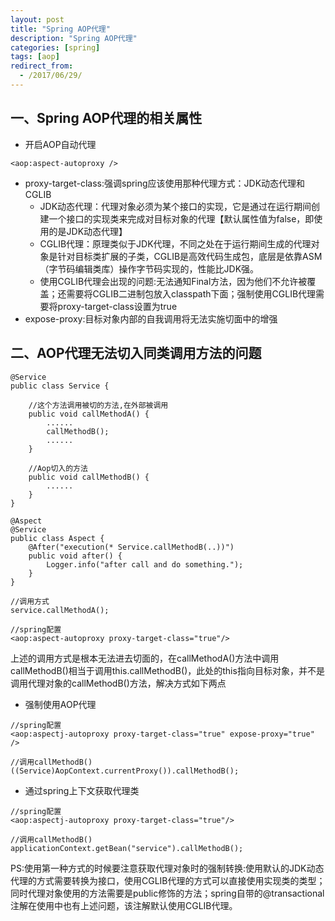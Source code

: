 ```yaml
---
layout: post
title: "Spring AOP代理"
description: "Spring AOP代理"
categories: [spring]
tags: [aop]
redirect_from:
  - /2017/06/29/
---
```

## 一、Spring AOP代理的相关属性

- 开启AOP自动代理

```
<aop:aspect-autoproxy />
```

- proxy-target-class:强调spring应该使用那种代理方式：JDK动态代理和CGLIB
  - JDK动态代理：代理对象必须为某个接口的实现，它是通过在运行期间创建一个接口的实现类来完成对目标对象的代理【默认属性值为false，即使用的是JDK动态代理】
  - CGLIB代理：原理类似于JDK代理，不同之处在于运行期间生成的代理对象是针对目标类扩展的子类，CGLIB是高效代码生成包，底层是依靠ASM（字节码编辑类库）操作字节码实现的，性能比JDK强。
  - 使用CGLIB代理会出现的问题:无法通知Final方法，因为他们不允许被覆盖；还需要将CGLIB二进制包放入classpath下面；强制使用CGLIB代理需要将proxy-target-class设置为true
- expose-proxy:目标对象内部的自我调用将无法实施切面中的增强


## 二、AOP代理无法切入同类调用方法的问题

```
@Service
public class Service {  
  
    //这个方法调用被切的方法,在外部被调用 
    public void callMethodA() {  
        ......  
        callMethodB();  
        ......  
    }  
      
    //Aop切入的方法 
    public void callMethodB() {  
        ......  
    }  
} 

@Aspect
@Service
public class Aspect {
    @After("execution(* Service.callMethodB(..))")  
    public void after() {  
        Logger.info("after call and do something.");
    }  
}  

//调用方式
service.callMethodA();

//spring配置
<aop:aspect-autoproxy proxy-target-class="true"/>
```

上述的调用方式是根本无法进去切面的，在callMethodA()方法中调用callMethodB()相当于调用this.callMethodB()，此处的this指向目标对象，并不是调用代理对象的callMethodB()方法，解决方式如下两点
- 强制使用AOP代理

```
//spring配置
<aop:aspectj-autoproxy proxy-target-class="true" expose-proxy="true" />

//调用callMethodB()
((Service)AopContext.currentProxy()).callMethodB();
```

- 通过spring上下文获取代理类

```
//spring配置
<aop:aspectj-autoproxy proxy-target-class="true"/>

//调用callMethodB()
applicationContext.getBean("service").callMethodB();
```

PS:使用第一种方式的时候要注意获取代理对象时的强制转换:使用默认的JDK动态代理的方式需要转换为接口，使用CGLIB代理的方式可以直接使用实现类的类型；同时代理对象使用的方法需要是public修饰的方法；spring自带的@transactional注解在使用中也有上述问题，该注解默认使用CGLIB代理。
